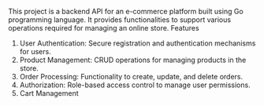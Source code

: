 This project is a backend API for an e-commerce platform built using Go programming language. It provides functionalities to support various operations required for managing an online store.
Features
1.    User Authentication: Secure registration and authentication mechanisms for users.
2.    Product Management: CRUD operations for managing products in the store.
3.    Order Processing: Functionality to create, update, and delete orders.
4.    Authorization: Role-based access control to manage user permissions.
5.    Cart Management

